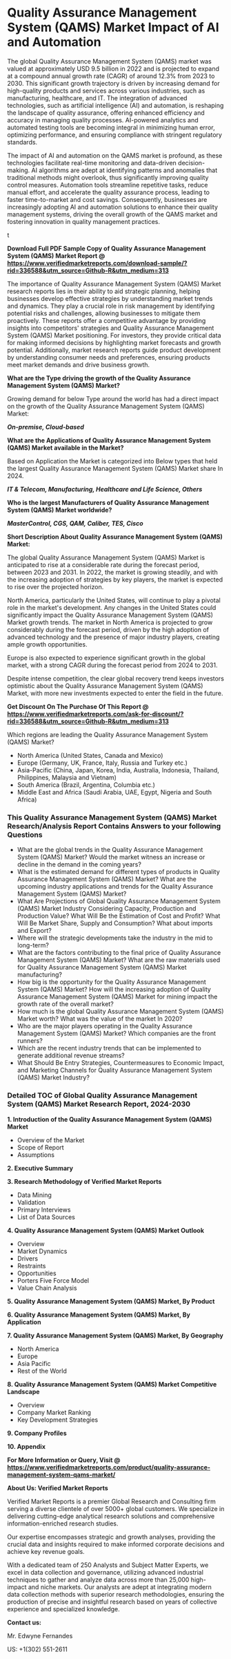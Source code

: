 <meta name="title" content="Global Quality Assurance Management System (QAMS) Market Impact of AI and Automation"><meta name="description" content="The global Quality Assurance Management System (QAMS) market was valued at approximately USD 9.5 billion in 2022 and is projected to expand at a compound annual growth"><meta name="title" content="Quality Assurance Management System (QAMS) Market Size, Share, Scope, Trends, Growth, Opportunities, Analysis, Forecast"><h1>Quality Assurance Management System (QAMS) Market Impact of AI and Automation</h1><p>The global Quality Assurance Management System (QAMS) market was valued at approximately USD 9.5 billion in 2022 and is projected to expand at a compound annual growth rate (CAGR) of around 12.3% from 2023 to 2030. This significant growth trajectory is driven by increasing demand for high-quality products and services across various industries, such as manufacturing, healthcare, and IT. The integration of advanced technologies, such as artificial intelligence (AI) and automation, is reshaping the landscape of quality assurance, offering enhanced efficiency and accuracy in managing quality processes. AI-powered analytics and automated testing tools are becoming integral in minimizing human error, optimizing performance, and ensuring compliance with stringent regulatory standards.</p><p>The impact of AI and automation on the QAMS market is profound, as these technologies facilitate real-time monitoring and data-driven decision-making. AI algorithms are adept at identifying patterns and anomalies that traditional methods might overlook, thus significantly improving quality control measures. Automation tools streamline repetitive tasks, reduce manual effort, and accelerate the quality assurance process, leading to faster time-to-market and cost savings. Consequently, businesses are increasingly adopting AI and automation solutions to enhance their quality management systems, driving the overall growth of the QAMS market and fostering innovation in quality management practices.</p>t</p><p id="" class=""><strong>Download Full PDF Sample Copy of Quality Assurance Management System (QAMS) Market Report @ <a href="https://www.verifiedmarketreports.com/download-sample/?rid=336588&utm_source=Github-R&utm_medium=313" target="_blank">https://www.verifiedmarketreports.com/download-sample/?rid=336588&utm_source=Github-R&utm_medium=313</a></strong></p><p>The importance of&nbsp;Quality Assurance Management System (QAMS) Market research reports lies in their ability to aid strategic planning, helping businesses develop effective strategies by understanding market trends and dynamics. They play a crucial role in risk management by identifying potential risks and challenges, allowing businesses to mitigate them proactively. These reports offer a competitive advantage by providing insights into competitors' strategies and Quality Assurance Management System (QAMS) Market positioning. For investors, they provide critical data for making informed decisions by highlighting market forecasts and growth potential. Additionally, market research reports guide product development by understanding consumer needs and preferences, ensuring products meet market demands and drive business growth.</p><p><strong>What are the&nbsp;Type driving the growth of the Quality Assurance Management System (QAMS) Market?</strong></p><p id="" class="">Growing demand for below Type around the world has had a direct impact on the growth of the Quality Assurance Management System (QAMS) Market:</p><em><strong>On-premise, Cloud-based</strong></em></p><strong>What are the&nbsp;Applications&nbsp;of Quality Assurance Management System (QAMS) Market available in the Market?</strong></p><p id="" class="">Based on Application the Market is categorized into Below types that held the largest Quality Assurance Management System (QAMS) Market share In 2024.</p><em><strong>IT & Telecom, Manufacturing, Healthcare and Life Science, Others</strong></em></p><strong>Who is the largest Manufacturers of Quality Assurance Management System (QAMS) Market worldwide?</strong></p><p><em><strong>MasterControl, CGS, QAM, Caliber, TES, Cisco</strong></em></p><p id="" class=""><strong>Short Description About Quality Assurance Management System (QAMS) Market:</strong></p><p>The global Quality Assurance Management System (QAMS) Market is anticipated to rise at a considerable rate during the forecast period, between 2023 and 2031. In 2022, the market is growing steadily, and with the increasing adoption of strategies by key players, the market is expected to rise over the projected horizon.</p><p>North America, particularly the United States, will continue to play a pivotal role in the market's development. Any changes in the United States could significantly impact the Quality Assurance Management System (QAMS) Market growth trends. The market in North America is projected to grow considerably during the forecast period, driven by the high adoption of advanced technology and the presence of major industry players, creating ample growth opportunities.</p><p>Europe is also expected to experience significant growth in the global market, with a strong CAGR during the forecast period from 2024 to 2031.</p><p>Despite intense competition, the clear global recovery trend keeps investors optimistic about the Quality Assurance Management System (QAMS) Market, with more new investments expected to enter the field in the future.</p><p id="" class=""><strong>Get Discount On The Purchase Of This Report @ <a href="https://www.verifiedmarketreports.com/ask-for-discount/?rid=336588&utm_source=Github-R&utm_medium=313" target="_blank">https://www.verifiedmarketreports.com/ask-for-discount/?rid=336588&utm_source=Github-R&utm_medium=313</a></strong></p>Which regions are leading the Quality Assurance Management System (QAMS) Market?</p><ul><li>North America (United States, Canada and Mexico)</li><li>Europe (Germany, UK, France, Italy, Russia and Turkey etc.)</li><li>Asia-Pacific (China, Japan, Korea, India, Australia, Indonesia, Thailand, Philippines, Malaysia and Vietnam)</li><li>South America (Brazil, Argentina, Columbia etc.)</li><li>Middle East and Africa (Saudi Arabia, UAE, Egypt, Nigeria and South Africa)</li></ul><h3 id="" class="">This Quality Assurance Management System (QAMS) Market Research/Analysis Report Contains Answers to your following Questions</h3><ul><li>What are the global trends in the Quality Assurance Management System (QAMS) Market? Would the market witness an increase or decline in the demand in the coming years?</li><li>What is the estimated demand for different types of products in Quality Assurance Management System (QAMS) Market? What are the upcoming industry applications and trends for the Quality Assurance Management System (QAMS) Market?</li><li>What Are Projections of Global Quality Assurance Management System (QAMS) Market Industry Considering Capacity, Production and Production Value? What Will Be the Estimation of Cost and Profit? What Will Be Market Share, Supply and Consumption? What about imports and Export?</li><li>Where will the strategic developments take the industry in the mid to long-term?</li><li>What are the factors contributing to the final price of Quality Assurance Management System (QAMS) Market? What are the raw materials used for Quality Assurance Management System (QAMS) Market manufacturing?</li><li>How big is the opportunity for the Quality Assurance Management System (QAMS) Market? How will the increasing adoption of Quality Assurance Management System (QAMS) Market for mining impact the growth rate of the overall market?</li><li>How much is the global Quality Assurance Management System (QAMS) Market worth? What was the value of the market In 2020?</li><li>Who are the major players operating in the Quality Assurance Management System (QAMS) Market? Which companies are the front runners?</li><li>Which are the recent industry trends that can be implemented to generate additional revenue streams?</li><li>What Should Be Entry Strategies, Countermeasures to Economic Impact, and Marketing Channels for Quality Assurance Management System (QAMS) Market Industry?</li></ul><h3 id="" class="">Detailed TOC of Global Quality Assurance Management System (QAMS) Market Research Report, 2024-2030</h3><p id="" class=""><strong>1. Introduction of the Quality Assurance Management System (QAMS) Market</strong></p><ul><li>Overview of the Market</li><li>Scope of Report</li><li>Assumptions</li></ul><p id="" class=""><strong>2. Executive Summary</strong></p><p id="" class=""><strong>3. Research Methodology of Verified Market Reports</strong></p><ul><li>Data Mining</li><li>Validation</li><li>Primary Interviews</li><li>List of Data Sources</li></ul><p id="" class=""><strong>4. Quality Assurance Management System (QAMS) Market Outlook</strong></p><ul><li>Overview</li><li>Market Dynamics</li><li>Drivers</li><li>Restraints</li><li>Opportunities</li><li>Porters Five Force Model</li><li>Value Chain Analysis</li></ul><p id="" class=""><strong>5. Quality Assurance Management System (QAMS) Market, By Product</strong></p><p id="" class=""><strong>6. Quality Assurance Management System (QAMS) Market, By Application</strong></p><p id="" class=""><strong>7. Quality Assurance Management System (QAMS) Market, By Geography</strong></p><ul><li>North America</li><li>Europe</li><li>Asia Pacific</li><li>Rest of the World</li></ul><p id="" class=""><strong>8. Quality Assurance Management System (QAMS) Market Competitive Landscape</strong></p><ul><li>Overview</li><li>Company Market Ranking</li><li>Key Development Strategies</li></ul><p id="" class=""><strong>9. Company Profiles</strong></p><p id="" class=""><strong>10. Appendix</strong></p><p id="" class=""><strong>For More Information or Query, Visit @ <a href="https://www.verifiedmarketreports.com/product/quality-assurance-management-system-qams-market/" target="_blank">https://www.verifiedmarketreports.com/product/quality-assurance-management-system-qams-market/</a></strong></p><p id="" class=""><strong>About Us: Verified Market Reports</strong></p><p id="" class="">Verified Market Reports is a premier Global Research and Consulting firm serving a diverse clientele of over 5000+ global customers. We specialize in delivering cutting-edge analytical research solutions and comprehensive information-enriched research studies.</p><p id="" class="">Our expertise encompasses strategic and growth analyses, providing the crucial data and insights required to make informed corporate decisions and achieve key revenue goals.</p><p id="" class="">With a dedicated team of 250 Analysts and Subject Matter Experts, we excel in data collection and governance, utilizing advanced industrial techniques to gather and analyze data across more than 25,000 high-impact and niche markets. Our analysts are adept at integrating modern data collection methods with superior research methodologies, ensuring the production of precise and insightful research based on years of collective experience and specialized knowledge.</p><p id="" class=""><strong>Contact us:</strong></p><p id="" class="">Mr. Edwyne Fernandes</p><p id="" class="">US: +1(302) 551-2611</p>